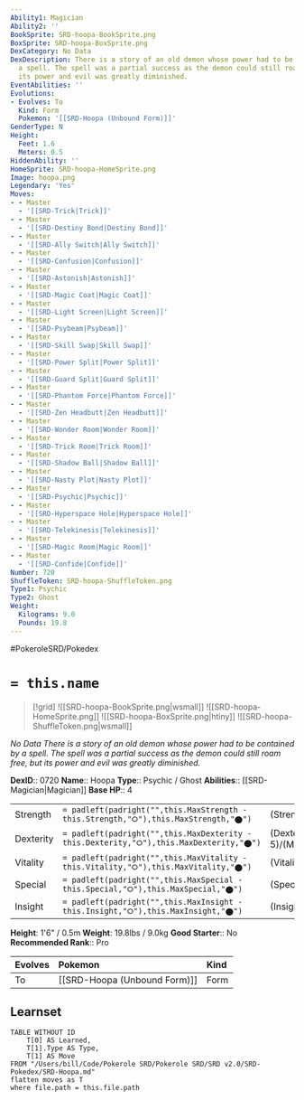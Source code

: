 ```yaml
---
Ability1: Magician
Ability2: ''
BookSprite: SRD-hoopa-BookSprite.png
BoxSprite: SRD-hoopa-BoxSprite.png
DexCategory: No Data
DexDescription: There is a story of an old demon whose power had to be contained by
  a spell. The spell was a partial success as the demon could still roam free, but
  its power and evil was greatly diminished.
EventAbilities: ''
Evolutions:
- Evolves: To
  Kind: Form
  Pokemon: '[[SRD-Hoopa (Unbound Form)]]'
GenderType: N
Height:
  Feet: 1.6
  Meters: 0.5
HiddenAbility: ''
HomeSprite: SRD-hoopa-HomeSprite.png
Image: hoopa.png
Legendary: 'Yes'
Moves:
- - Master
  - '[[SRD-Trick|Trick]]'
- - Master
  - '[[SRD-Destiny Bond|Destiny Bond]]'
- - Master
  - '[[SRD-Ally Switch|Ally Switch]]'
- - Master
  - '[[SRD-Confusion|Confusion]]'
- - Master
  - '[[SRD-Astonish|Astonish]]'
- - Master
  - '[[SRD-Magic Coat|Magic Coat]]'
- - Master
  - '[[SRD-Light Screen|Light Screen]]'
- - Master
  - '[[SRD-Psybeam|Psybeam]]'
- - Master
  - '[[SRD-Skill Swap|Skill Swap]]'
- - Master
  - '[[SRD-Power Split|Power Split]]'
- - Master
  - '[[SRD-Guard Split|Guard Split]]'
- - Master
  - '[[SRD-Phantom Force|Phantom Force]]'
- - Master
  - '[[SRD-Zen Headbutt|Zen Headbutt]]'
- - Master
  - '[[SRD-Wonder Room|Wonder Room]]'
- - Master
  - '[[SRD-Trick Room|Trick Room]]'
- - Master
  - '[[SRD-Shadow Ball|Shadow Ball]]'
- - Master
  - '[[SRD-Nasty Plot|Nasty Plot]]'
- - Master
  - '[[SRD-Psychic|Psychic]]'
- - Master
  - '[[SRD-Hyperspace Hole|Hyperspace Hole]]'
- - Master
  - '[[SRD-Telekinesis|Telekinesis]]'
- - Master
  - '[[SRD-Magic Room|Magic Room]]'
- - Master
  - '[[SRD-Confide|Confide]]'
Number: 720
ShuffleToken: SRD-hoopa-ShuffleToken.png
Type1: Psychic
Type2: Ghost
Weight:
  Kilograms: 9.0
  Pounds: 19.8
---
```


#PokeroleSRD/Pokedex

# `= this.name`

> [!grid]
> ![[SRD-hoopa-BookSprite.png|wsmall]]
> ![[SRD-hoopa-HomeSprite.png]]
> ![[SRD-hoopa-BoxSprite.png|htiny]]
> ![[SRD-hoopa-ShuffleToken.png|wsmall]]


*No Data*
*There is a story of an old demon whose power had to be contained by a spell. The spell was a partial success as the demon could still roam free, but its power and evil was greatly diminished.*

**DexID**:: 0720
**Name**:: Hoopa
**Type**:: Psychic / Ghost
**Abilities**:: [[SRD-Magician|Magician]]
**Base HP**:: 4

|           |                                                                                        |                                          |
| --------- | -------------------------------------------------------------------------------------- | ---------------------------------------- |
| Strength  | `= padleft(padright("",this.MaxStrength - this.Strength,"⭘"),this.MaxStrength,"⬤")`    | (Strength::6)/(MaxStrength::6)   |
| Dexterity | `= padleft(padright("",this.MaxDexterity - this.Dexterity,"⭘"),this.MaxDexterity,"⬤")` | (Dexterity:: 5)/(MaxDexterity::5) |
| Vitality  | `= padleft(padright("",this.MaxVitality - this.Vitality,"⭘"),this.MaxVitality,"⬤")`    | (Vitality::4)/(MaxVitality::4)   |
| Special   | `= padleft(padright("",this.MaxSpecial - this.Special,"⭘"),this.MaxSpecial,"⬤")`       | (Special::8)/(MaxSpecial::8)     |
| Insight   | `= padleft(padright("",this.MaxInsight - this.Insight,"⭘"),this.MaxInsight,"⬤")`       | (Insight::7)/(MaxInsight::7)     |

**Height**: 1'6" / 0.5m
**Weight**: 19.8lbs / 9.0kg
**Good Starter**:: No
**Recommended Rank**:: Pro

| Evolves   | Pokemon                      | Kind   |
|:----------|:-----------------------------|:-------|
| To        | [[SRD-Hoopa (Unbound Form)]] | Form   |

## Learnset

```dataview
TABLE WITHOUT ID
    T[0] AS Learned,
    T[1].Type AS Type,
    T[1] AS Move
FROM "/Users/bill/Code/Pokerole SRD/Pokerole SRD/SRD v2.0/SRD-Pokedex/SRD-Hoopa.md"
flatten moves as T
where file.path = this.file.path
```
